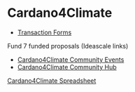 # Cardano4Climate

- [Transaction Forms](https://github.com/treasuryguild/Cardano4Climate/issues/new/choose)

Fund 7 funded proposals (Ideascale links)

- [Cardano4Climate Community Events](https://cardano.ideascale.com/c/idea/384076)
- [Cardano4Climate Community Hub](https://cardano.ideascale.com/c/idea/384081)

[Cardano4Climate Spreadsheet](https://docs.google.com/spreadsheets/d/16hMe9PkWpaYu9wi-ZBqjp-kL02sXx1FTDf02SvcwSGc/edit?usp=sharing)


